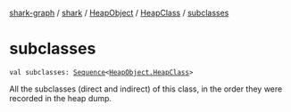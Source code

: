 [shark-graph](../../../index.md) / [shark](../../index.md) / [HeapObject](../index.md) / [HeapClass](index.md) / [subclasses](./subclasses.md)

# subclasses

`val subclasses: `[`Sequence`](https://kotlinlang.org/api/latest/jvm/stdlib/kotlin.sequences/-sequence/index.html)`<`[`HeapObject.HeapClass`](index.md)`>`

All the subclasses (direct and indirect) of this class,
in the order they were recorded in the heap dump.

